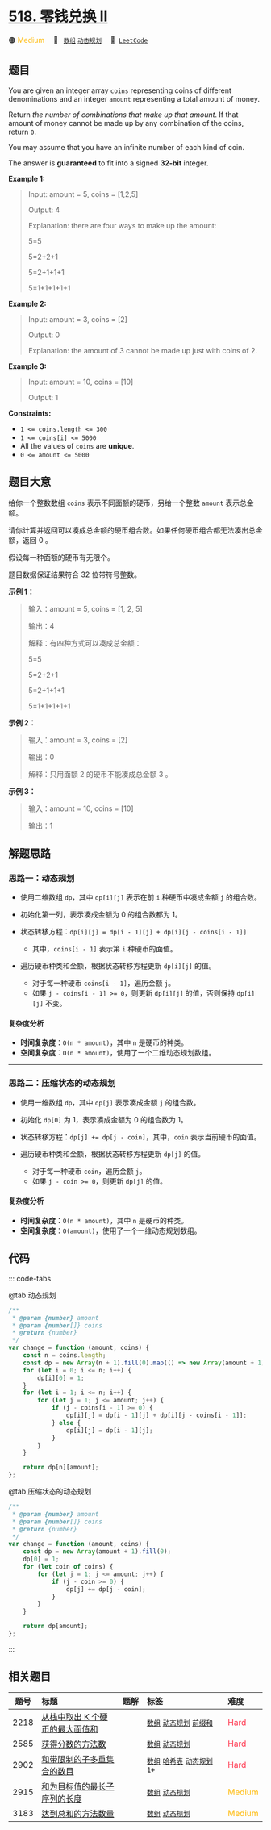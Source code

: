 # [518. 零钱兑换 II](https://leetcode.com/problems/coin-change-ii)

🟠 <font color=#ffb800>Medium</font>&emsp; 🔖&ensp; [`数组`](/leetcode/outline/tag/array.md) [`动态规划`](/leetcode/outline/tag/dynamic-programming.md)&emsp; 🔗&ensp;[`LeetCode`](https://leetcode.com/problems/coin-change-ii/)

## 题目

You are given an integer array `coins` representing coins of different
denominations and an integer `amount` representing a total amount of money.

Return _the number of combinations that make up that amount_. If that amount
of money cannot be made up by any combination of the coins, return `0`.

You may assume that you have an infinite number of each kind of coin.

The answer is **guaranteed** to fit into a signed **32-bit** integer.

**Example 1:**

> Input: amount = 5, coins = [1,2,5]
>
> Output: 4
>
> Explanation: there are four ways to make up the amount:
>
> 5=5
>
> 5=2+2+1
>
> 5=2+1+1+1
>
> 5=1+1+1+1+1

**Example 2:**

> Input: amount = 3, coins = [2]
>
> Output: 0
>
> Explanation: the amount of 3 cannot be made up just with coins of 2.

**Example 3:**

> Input: amount = 10, coins = [10]
>
> Output: 1

**Constraints:**

- `1 <= coins.length <= 300`
- `1 <= coins[i] <= 5000`
- All the values of `coins` are **unique**.
- `0 <= amount <= 5000`

## 题目大意

给你一个整数数组 `coins` 表示不同面额的硬币，另给一个整数 `amount` 表示总金额。

请你计算并返回可以凑成总金额的硬币组合数。如果任何硬币组合都无法凑出总金额，返回 0 。

假设每一种面额的硬币有无限个。

题目数据保证结果符合 32 位带符号整数。

**示例 1：**

> 输入：amount = 5, coins = [1, 2, 5]
>
> 输出：4
>
> 解释：有四种方式可以凑成总金额：
>
> 5=5
>
> 5=2+2+1
>
> 5=2+1+1+1
>
> 5=1+1+1+1+1

**示例 2：**

> 输入：amount = 3, coins = [2]
>
> 输出：0
>
> 解释：只用面额 2 的硬币不能凑成总金额 3 。

**示例 3：**

> 输入：amount = 10, coins = [10]
>
> 输出：1

## 解题思路

### 思路一：动态规划

- 使用二维数组 `dp`，其中 `dp[i][j]` 表示在前 `i` 种硬币中凑成金额 `j` 的组合数。
- 初始化第一列，表示凑成金额为 0 的组合数都为 1。
- 状态转移方程：`dp[i][j] = dp[i - 1][j] + dp[i][j - coins[i - 1]]`
  - 其中，`coins[i - 1]` 表示第 `i` 种硬币的面值。
- 遍历硬币种类和金额，根据状态转移方程更新 `dp[i][j]` 的值。

  - 对于每一种硬币 `coins[i - 1]`，遍历金额 `j`。
  - 如果 `j - coins[i - 1] >= 0`，则更新 `dp[i][j]` 的值，否则保持 `dp[i][j]` 不变。

#### 复杂度分析

- **时间复杂度**：`O(n * amount)`，其中 `n` 是硬币的种类。
- **空间复杂度**：`O(n * amount)`，使用了一个二维动态规划数组。

---

### 思路二：压缩状态的动态规划

- 使用一维数组 `dp`，其中 `dp[j]` 表示凑成金额 `j` 的组合数。
- 初始化 `dp[0]` 为 1，表示凑成金额为 0 的组合数为 1。
- 状态转移方程：`dp[j] += dp[j - coin]`，其中，`coin` 表示当前硬币的面值。
- 遍历硬币种类和金额，根据状态转移方程更新 `dp[j]` 的值。

  - 对于每一种硬币 `coin`，遍历金额 `j`。
  - 如果 `j - coin >= 0`，则更新 `dp[j]` 的值。

#### 复杂度分析

- **时间复杂度**：`O(n * amount)`，其中 `n` 是硬币的种类。
- **空间复杂度**：`O(amount)`，使用了一个一维动态规划数组。

## 代码

::: code-tabs

@tab 动态规划

```javascript
/**
 * @param {number} amount
 * @param {number[]} coins
 * @return {number}
 */
var change = function (amount, coins) {
	const n = coins.length;
	const dp = new Array(n + 1).fill(0).map(() => new Array(amount + 1).fill(0));
	for (let i = 0; i <= n; i++) {
		dp[i][0] = 1;
	}
	for (let i = 1; i <= n; i++) {
		for (let j = 1; j <= amount; j++) {
			if (j - coins[i - 1] >= 0) {
				dp[i][j] = dp[i - 1][j] + dp[i][j - coins[i - 1]];
			} else {
				dp[i][j] = dp[i - 1][j];
			}
		}
	}

	return dp[n][amount];
};
```

@tab 压缩状态的动态规划

```javascript
/**
 * @param {number} amount
 * @param {number[]} coins
 * @return {number}
 */
var change = function (amount, coins) {
	const dp = new Array(amount + 1).fill(0);
	dp[0] = 1;
	for (let coin of coins) {
		for (let j = 1; j <= amount; j++) {
			if (j - coin >= 0) {
				dp[j] += dp[j - coin];
			}
		}
	}

	return dp[amount];
};
```

:::

## 相关题目

<!-- prettier-ignore -->
| 题号 | 标题 | 题解 | 标签 | 难度 |
| :------: | :------ | :------: | :------ | :------ |
| 2218 | [从栈中取出 K 个硬币的最大面值和](https://leetcode.com/problems/maximum-value-of-k-coins-from-piles) |  |  [`数组`](/leetcode/outline/tag/array.md) [`动态规划`](/leetcode/outline/tag/dynamic-programming.md) [`前缀和`](/leetcode/outline/tag/prefix-sum.md) | <font color=#ff334b>Hard</font> |
| 2585 | [获得分数的方法数](https://leetcode.com/problems/number-of-ways-to-earn-points) |  |  [`数组`](/leetcode/outline/tag/array.md) [`动态规划`](/leetcode/outline/tag/dynamic-programming.md) | <font color=#ff334b>Hard</font> |
| 2902 | [和带限制的子多重集合的数目](https://leetcode.com/problems/count-of-sub-multisets-with-bounded-sum) |  |  [`数组`](/leetcode/outline/tag/array.md) [`哈希表`](/leetcode/outline/tag/hash-table.md) [`动态规划`](/leetcode/outline/tag/dynamic-programming.md) `1+` | <font color=#ff334b>Hard</font> |
| 2915 | [和为目标值的最长子序列的长度](https://leetcode.com/problems/length-of-the-longest-subsequence-that-sums-to-target) |  |  [`数组`](/leetcode/outline/tag/array.md) [`动态规划`](/leetcode/outline/tag/dynamic-programming.md) | <font color=#ffb800>Medium</font> |
| 3183 | [达到总和的方法数量](https://leetcode.com/problems/the-number-of-ways-to-make-the-sum) |  |  [`数组`](/leetcode/outline/tag/array.md) [`动态规划`](/leetcode/outline/tag/dynamic-programming.md) | <font color=#ffb800>Medium</font> |

<style>
.blue {
    background-color: #096dd9;
    padding: 0.25rem 0.5rem;
    margin: 0;
    font-size: 0.85em;
    border-radius: 3px;
    color: white;
    font-weight: 500;
}
table th:first-of-type { width: 10%; }
table th:nth-of-type(2) { width: 35%; }
table th:nth-of-type(3) { width: 10%; }
table th:nth-of-type(4) { width: 35%; }
table th:nth-of-type(5) { width: 10%; }
</style>

